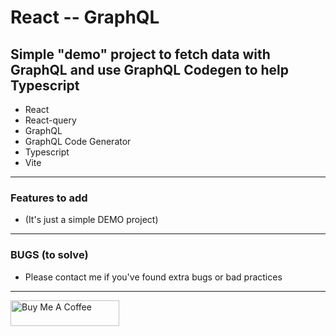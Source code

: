 # React -- GraphQL
## Simple "demo" project to fetch data with GraphQL and use GraphQL Codegen to help Typescript

- React
- React-query
- GraphQL
- GraphQL Code Generator
- Typescript
- Vite

---

### Features to add

- (It's just a simple DEMO project)

---

### BUGS (to solve)

- Please contact me if you've found extra bugs or bad practices

---

<a href="https://www.buymeacoffee.com/doddle" target="_blank"><img src="https://cdn.buymeacoffee.com/buttons/default-orange.png" alt="Buy Me A Coffee" height="41" width="174"></a>
